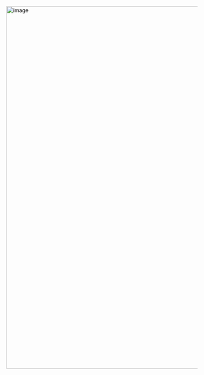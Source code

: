 
<img width="956" alt="image" src="https://github.com/bukka5sandhya/React-Search-Bar-Filter-Products/assets/133884532/348259a5-d4fc-4717-b394-817f0049a5a4">
